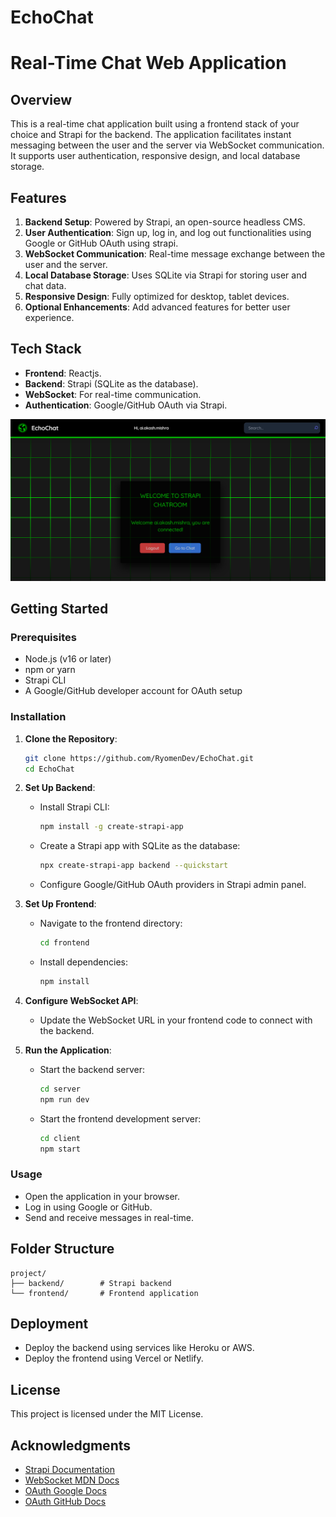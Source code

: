 # EchoChat

# Real-Time Chat Web Application

## Overview

This is a real-time chat application built using a frontend stack of your choice and Strapi for the backend. The application facilitates instant messaging between the user and the server via WebSocket communication. It supports user authentication, responsive design, and local database storage.

## Features

1. **Backend Setup**: Powered by Strapi, an open-source headless CMS.
2. **User Authentication**: Sign up, log in, and log out functionalities using Google or GitHub OAuth using strapi.
3. **WebSocket Communication**: Real-time message exchange between the user and the server.
4. **Local Database Storage**: Uses SQLite via Strapi for storing user and chat data. <!-- session -->
5. **Responsive Design**: Fully optimized for desktop, tablet devices.
6. **Optional Enhancements**: Add advanced features for better user experience.

## Tech Stack

- **Frontend**: Reactjs.
- **Backend**: Strapi (SQLite as the database).
- **WebSocket**: For real-time communication.
- **Authentication**: Google/GitHub OAuth via Strapi.

[![LoginPage](LoginPage.png)](url)


## Getting Started

### Prerequisites

- Node.js (v16 or later)
- npm or yarn
- Strapi CLI
- A Google/GitHub developer account for OAuth setup

### Installation

1. **Clone the Repository**:

   ```bash
   git clone https://github.com/RyomenDev/EchoChat.git
   cd EchoChat
   ```

2. **Set Up Backend**:

   - Install Strapi CLI:
     ```bash
     npm install -g create-strapi-app
     ```
   - Create a Strapi app with SQLite as the database:
     ```bash
     npx create-strapi-app backend --quickstart
     ```
   - Configure Google/GitHub OAuth providers in Strapi admin panel.

3. **Set Up Frontend**:

   - Navigate to the frontend directory:
     ```bash
     cd frontend
     ```
   - Install dependencies:
     ```bash
     npm install
     ```

4. **Configure WebSocket API**:

   - Update the WebSocket URL in your frontend code to connect with the backend.

5. **Run the Application**:
   - Start the backend server:
     ```bash
     cd server
     npm run dev
     ```
   - Start the frontend development server:
     ```bash
     cd client
     npm start
     ```

### Usage

- Open the application in your browser.
- Log in using Google or GitHub.
- Send and receive messages in real-time.

## Folder Structure

```
project/
├── backend/        # Strapi backend
└── frontend/       # Frontend application
```

## Deployment

- Deploy the backend using services like Heroku or AWS.
- Deploy the frontend using Vercel or Netlify.

## License

This project is licensed under the MIT License.

## Acknowledgments

- [Strapi Documentation](https://strapi.io/documentation)
- [WebSocket MDN Docs](https://developer.mozilla.org/en-US/docs/Web/API/WebSocket)
- [OAuth Google Docs](https://developers.google.com/identity)
- [OAuth GitHub Docs](https://docs.github.com/en/developers/apps/authorizing-oauth-apps)
